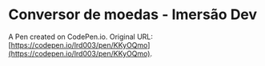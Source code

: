 # Conversor de moedas - Imersão Dev

A Pen created on CodePen.io. Original URL: [https://codepen.io/lrd003/pen/KKyOQmo](https://codepen.io/lrd003/pen/KKyOQmo).


